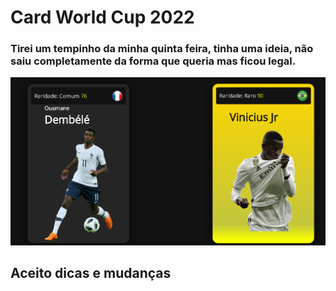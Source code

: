 # Card World Cup 2022
### Tirei um tempinho da minha quinta feira, tinha uma ideia, não saiu completamente da forma que queria mas ficou legal.

<img src="./img/readmeimg.png">

## Aceito dicas e mudanças 

